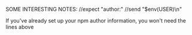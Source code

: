 SOME INTERESTING NOTES:
//expect "author:"
//send "$env(USER)\n"

If you've already set up your npm author information, you won't need the lines above
